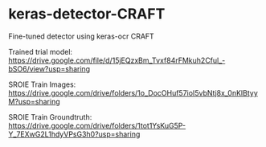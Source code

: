 # keras-detector-CRAFT
Fine-tuned detector using keras-ocr CRAFT

Trained trial model: https://drive.google.com/file/d/15jEQzxBm_Tvxf84rFMkuh2Cful_-bSO6/view?usp=sharing

SROIE Train Images: https://drive.google.com/drive/folders/1o_DocOHuf57ioI5vbNtj8x_0nKlBtyyM?usp=sharing

SROIE Train Groundtruth: https://drive.google.com/drive/folders/1tot1YsKuG5P-Y_7EXwG2L1hdyVPsG3h0?usp=sharing
